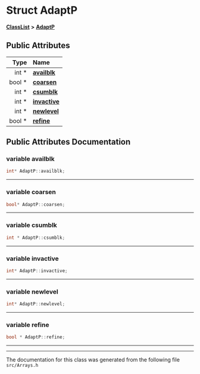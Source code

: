 

# Struct AdaptP



[**ClassList**](annotated.md) **>** [**AdaptP**](structAdaptP.md)


























## Public Attributes

| Type | Name |
| ---: | :--- |
|  int \* | [**availblk**](#variable-availblk)  <br> |
|  bool \* | [**coarsen**](#variable-coarsen)  <br> |
|  int \* | [**csumblk**](#variable-csumblk)  <br> |
|  int \* | [**invactive**](#variable-invactive)  <br> |
|  int \* | [**newlevel**](#variable-newlevel)  <br> |
|  bool \* | [**refine**](#variable-refine)  <br> |












































## Public Attributes Documentation




### variable availblk 

```C++
int* AdaptP::availblk;
```




<hr>



### variable coarsen 

```C++
bool* AdaptP::coarsen;
```




<hr>



### variable csumblk 

```C++
int * AdaptP::csumblk;
```




<hr>



### variable invactive 

```C++
int* AdaptP::invactive;
```




<hr>



### variable newlevel 

```C++
int* AdaptP::newlevel;
```




<hr>



### variable refine 

```C++
bool * AdaptP::refine;
```




<hr>

------------------------------
The documentation for this class was generated from the following file `src/Arrays.h`

